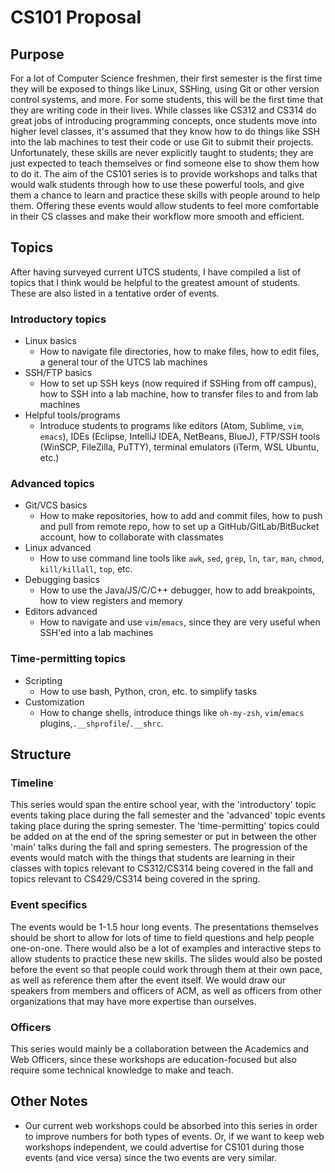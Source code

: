 # CS101 Proposal

## Purpose

For a lot of Computer Science freshmen, their first semester is the first time they will be exposed to things like Linux, SSHing, using Git or other version control systems, and more. For some students, this will be the first time that they are writing code in their lives. While classes like CS312 and CS314 do great jobs of introducing programming concepts, once students move into higher level classes, it's assumed that they know how to do things like SSH into the lab machines to test their code or use Git to submit their projects. Unfortunately, these skills are never explicitly taught to students; they are just expected to teach themselves or find someone else to show them how to do it. The aim of the CS101 series is to provide workshops and talks that would walk students through how to use these powerful tools, and give them a chance to learn and practice these skills with people around to help them. Offering these events would allow students to feel more comfortable in their CS classes and make their workflow more smooth and efficient.

## Topics

After having surveyed current UTCS students, I have compiled a list of topics that I think would be helpful to the greatest amount of students. These are also listed in a tentative order of events.

### Introductory topics

- Linux basics
  - How to navigate file directories, how to make files, how to edit files, a general tour of the UTCS lab machines
- SSH/FTP basics
  - How to set up SSH keys (now required if SSHing from off campus), how to SSH into a lab machine, how to transfer files to and from lab machines
- Helpful tools/programs
  - Introduce students to programs like editors (Atom, Sublime, `vim`, `emacs`), IDEs (Eclipse, IntelliJ IDEA, NetBeans, BlueJ), FTP/SSH tools (WinSCP, FileZilla, PuTTY), terminal emulators (iTerm, WSL Ubuntu, etc.)

### Advanced topics

- Git/VCS basics
  - How to make repositories, how to add and commit files, how to push and pull from remote repo, how to set up a GitHub/GitLab/BitBucket account, how to collaborate with classmates
- Linux advanced
  - How to use command line tools like `awk`, `sed`, `grep`, `ln`, `tar`, `man`, `chmod`, `kill/killall`, `top`, etc.
- Debugging basics
  - How to use the Java/JS/C/C++ debugger, how to add breakpoints, how to view registers and memory
- Editors advanced
  - How to navigate and use `vim`/`emacs`, since they are very useful when SSH'ed into a lab machines

### Time-permitting topics

- Scripting
  - How to use bash, Python, cron, etc. to simplify tasks
- Customization
  - How to change shells, introduce things like `oh-my-zsh`, `vim`/`emacs` plugins,`.__shprofile`/`.__shrc`.

## Structure

### Timeline

This series would span the entire school year, with the 'introductory' topic events taking place during the fall semester and the 'advanced' topic events taking place during the spring semester. The 'time-permitting' topics could be added on at the end of the spring semester or put in between the other 'main' talks during the fall and spring semesters. The progression of the events would match with the things that students are learning in their classes with topics relevant to CS312/CS314 being covered in the fall and topics relevant to CS429/CS314 being covered in the spring.

### Event specifics

The events would be 1-1.5 hour long events. The presentations themselves should be short to allow for lots of time to field questions and help people one-on-one. There would also be a lot of examples and interactive steps to allow students to practice these new skills. The slides would also be posted before the event so that people could work through them at their own pace, as well as reference them after the event itself. We would draw our speakers from members and officers of ACM, as well as officers from other organizations that may have more expertise than ourselves.

### Officers

This series would mainly be a collaboration between the Academics and Web Officers, since these workshops are education-focused but also require some technical knowledge to make and teach.

## Other Notes

- Our current web workshops could be absorbed into this series in order to improve numbers for both types of events. Or, if we want to keep web workshops independent, we could advertise for CS101 during those events (and vice versa) since the two events are very similar.
